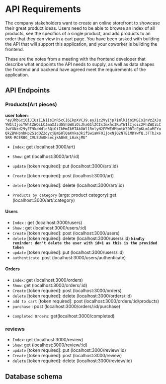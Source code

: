 # API Requirements

The company stakeholders want to create an online storefront to showcase their great product ideas. Users need to be able to browse an index of all products, see the specifics of a single product, and add products to an order that they can view in a cart page. You have been tasked with building the API that will support this application, and your coworker is building the frontend.

These are the notes from a meeting with the frontend developer that describe what endpoints the API needs to supply, as well as data shapes the frontend and backend have agreed meet the requirements of the application.

## API Endpoints

### Products(Art pieces)

**user token**: `"eyJhbGciOiJIUzI1NiIsInR5cCI6IkpXVCJ9.eyJ1c2VyIjp7ImlkIjoiMSIsInVzZXJuYW1lIjoiYWhtZWQiLCJmaXJzdG5hbWUiOiJhaG1lZCIsImxhc3RuYW1lIjoic2FhZWQiLCJwYXNzd29yZF9kaWdlc3QiOiIkMmIkMTAkOWl1RnlyN2FPWEdMbmtWZ0RTcEpKLm1aMEYuQkZBVHpnbHp2S1dOZ2oycjBmSUlQaXVka3kifSwiaWF0IjoxNjQ2NTE1MDYwfQ.3TTbJxo5RR-RCER0G_CVLSUm0HsecjkA0kB_L6akjMU"`

- `Index`: get (localhost:3000/art)
- `Show`: get (localhost:3000/art/:id)
- `update` [token required]: put (localhost:3000/art/:id)
- `Create` [token required]: post (localhost:3000/art)
- `delete` [token required]: delete (localhost:3000/art/:id)

- `Products by category` (args: product category):get (localhost:3000/art/:category)

#### Users

- `Index` : get (localhost:3000/users)
- `Show` : get (localhost:3000/users/:id)
- `Create` [token required]: post (localhost:3000/users)
- `delete` [token required]: delete (localhost:3000/users/:id) **`kindly reminder: don't delete the user with id=1 as this is the provided token`**
- `update` [token required]: put (localhost:3000/users/:id)
- `authenticate`: post (localhost:3000/users/authenticate)

#### Orders

- `Index`: get (localhost:3000/orders)
- `Show`: get (localhost:3000/orders/:id)
- `Create` [token required]: post (localhost:3000/orders)
- `delete` [token required]: delete (localhost:3000/orders/:id)
- `add to cart` [token required]: post (localhost:3000/orders/:id/products)
- `purchase` : post (localhost:3000/orders/:id/purchase)

<!-- - Current Order by user (args: user id)[token required] -->

- `Completed Orders`: get(localhost:3000/completed)

### reviews

- `Index`: get (localhost:3000/review)
- `Show`: get (localhost:3000/review/:id)
- `update` [token required]: put (localhost:3000/review/:id)
- `Create` [token required]: post (localhost:3000/review)
- `delete` [token required]: delete (localhost:3000/review/:id)

## Database schema
